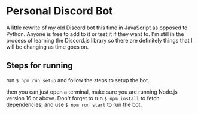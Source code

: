 # Personal Discord Bot 

A little rewrite of my old Discord bot this time in JavaScript as opposed to Python.
Anyone is free to add to it or test it if they want to. I'm still in the process of
learning the Discord.js library so there are definitely things that I will be changing
as time goes on.

## Steps for running

run ```$ npm run setup``` and follow the steps to setup the bot.

then you can just open a terminal, make sure you are running Node.js version 16 or above.
Don't forget to run ```$ npm install``` to fetch dependencies, and use ```$ npm run start``` 
to run the bot.
